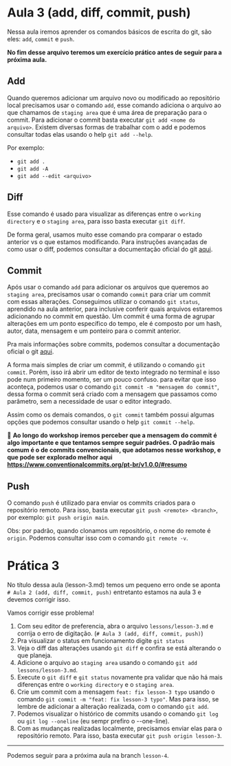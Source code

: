 # Aula 3 (add, diff, commit, push)

Nessa aula iremos aprender os comandos básicos de escrita do git, são eles: `add`, `commit` e `push`.

**No fim desse arquivo teremos um exercício prático antes de seguir para a próxima aula.**

## Add

Quando queremos adicionar um arquivo novo ou modificado ao repositório local precisamos usar o comando `add`, esse comando adiciona o arquivo ao que chamamos de `staging area` que é uma área de preparação para o commit.
Para adicionar o commit basta executar `git add <nome do arquivo>`.
Existem diversas formas de trabalhar com o add e podemos consultar todas elas usando o help `git add --help`.

Por exemplo:
  - `git add .`
  - `git add -A`
  - `git add --edit <arquivo>`


## Diff

Esse comando é usado para visualizar as diferenças entre o `working directory` e o `staging area`, para isso basta executar `git diff`.

De forma geral, usamos muito esse comando pra comparar o estado anterior vs  o que estamos modificando. Para instruções avançadas de como usar o diff, podemos consultar a documentação oficial do git [aqui](https://git-scm.com/book/pt-br/v2/Git-Essencial-Visualizando-Mudan%C3%A7as-no-Repository).

## Commit 

Após usar o comando `add` para adicionar os arquivos que queremos ao `staging area`, precisamos usar o comando `commit` para criar um commit com essas alterações. Conseguimos utilizar o comando `git status`, aprendido na aula anterior, para inclusive conferir quais arquivos estaremos adicionando no commit em questão.
Um commit é uma forma de agrupar alterações em um ponto específico do tempo, ele é composto por um hash, autor, data, mensagem e um ponteiro para o commit anterior. 

Pra mais informações sobre commits, podemos consultar a documentação oficial o git [aqui](https://git-scm.com/book/pt-br/v2/Git-Essencial-Gravando-Altera%C3%A7%C3%B5es-no-Reposit%C3%B3rio).

A forma mais simples de criar um commit, é utilizando o comando `git commit`. Porém, isso irá abrir um editor de texto integrado no terminal e isso pode num primeiro momento, ser um pouco confuso. para evitar que isso aconteça, podemos usar o comando `git commit -m "mensagem do commit"`, dessa forma o commit será criado com a mensagem que passamos como parâmetro, sem a necessidade de usar o editor integrado.

Assim como os demais comandos, o `git commit` também possui algumas opções que podemos consultar usando o help `git commit --help`.

🔎 **Ao longo do workshop iremos perceber que a mensagem do commit é algo importante e que tentamos sempre seguir padrões. O padrão mais comum é o de commits convencionais, que adotamos nesse workshop, e que pode ser explorado melhor aqui https://www.conventionalcommits.org/pt-br/v1.0.0/#resumo**


## Push

O comando `push` é utilizado para enviar os commits criados para o repositório remoto. Para isso, basta executar `git push <remote> <branch>`, por exemplo: `git push origin main`.

Obs: por padrão, quando clonamos um repositório, o nome do remote é `origin`. Podemos consultar isso com o comando `git remote -v`.

# Prática 3

No título dessa aula (lesson-3.md) temos um pequeno erro onde se aponta `# Aula 2 (add, diff, commit, push)` entretanto estamos na aula 3 e devemos corrigir isso.


Vamos corrigir esse problema!
1. Com seu editor de preferencia, abra o arquivo `lessons/lesson-3.md` e corrija o erro de digitação. (`# Aula 3 (add, diff, commit, push)`)
2. Pra visualizar o status em funcionamento digite `git status`
3. Veja o diff das alterações usando `git diff` e confira se está alterando o que planeja.
4. Adicione o arquivo ao `staging area` usando o comando `git add lessons/lesson-3.md`.
5. Execute o `git diff` e `git status` novamente pra validar que não há mais diferenças entre o `working directory` e o `staging area`.
6. Crie um commit com a mensagem `feat: fix lesson-3 typo` usando o comando `git commit -m "feat: fix lesson-3 typo"`. Mas para isso, se lembre de adicionar a alteração realizada, com o comando `git add`.
7. Podemos visualizar o histórico de commits usando o comando `git log` ou `git log --oneline` (eu sempr prefiro o --one-line).
8. Com as mudanças realizadas localmente, precisamos enviar elas para o repositório remoto. Para isso, basta executar `git push origin lesson-3`.

--- 

Podemos seguir para a próxima aula na branch `lesson-4`.

